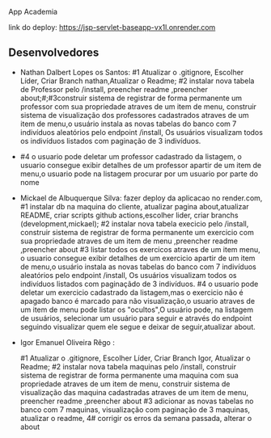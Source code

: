 
App Academia

link do deploy: https://jsp-servlet-baseapp-vx1l.onrender.com
## Desenvolvedores

- Nathan Dalbert Lopes os Santos: 
  #1 Atualizar o .gitignore, Escolher Líder, Criar Branch nathan,Atualizar o Readme;
  #2 instalar nova tabela de Professor pelo /install, preencher readme ,preencher about;#;#3construir sistema de registrar de forma
  permanente um professor com sua propriedade atraves de um item de menu, construir sistema de visualização dos professores cadastrados
  atraves de um item de menu,o usuário instala as novas tabelas do banco com 7 indivíduos aleatórios pelo endpoint /install,
  Os usuários visualizam todos os indivíduos listados com paginação de 3 indivíduos.
- #4 o usuario pode deletar um professor cadastrado da listagem, o usuario consegue exibir detalhes de um professor apartir de um item de menu,o usuario pode na listagem procurar por um usuario por parte do nome 


- Mickael de Albuquerque Silva: fazer deploy da aplicacao no render.com,
  #1 instalar db na maquina do cliente,
  atualizar pagina about,atualizar README,
  criar scripts github actions,escolher lider,
  criar branchs (development,mickael);
  #2 instalar nova tabela execicio pelo /install, construir sistema de registrar  de forma permanente
  um exercicio com sua propriedade atraves de um item de menu ,preencher readme ,preencher about 
  #3 listar todos os exercicos atraves de um item menu, o usuario consegue exibir detalhes de um exercicio apartir de um item de menu,o usuário instala as novas tabelas do banco com 7 indivíduos aleatórios pelo endpoint /install,
  Os usuários visualizam todos os indivíduos listados com paginaçãdo de 3 indivíduos.
  #4 o usuario pode deletar um exercicio cadastrado da listagem,mas o exercicio não é apagado banco é marcado para não visualização,o usuario atraves de um item de menu pode listar os "ocultos",O usuário pode, na listagem de usuários, selecionar um usuário para seguir e através do endpoint seguindo visualizar quem ele segue e deixar de seguir,atualizar about.
 

- Igor Emanuel Oliveira Rêgo :

  #1 Atualizar o .gitignore,
  Escolher Líder,
  Criar Branch Igor,
  Atualizar o Readme;
  #2 instalar nova tabela maquinas pelo /install, construir sistema de registrar de forma permanente
  uma maquina com sua propriedade atraves de um item de menu, construir sistema de visualização das maquina cadastradas atraves de um item de menu, preencher readme ,preencher about
  #3 adicionar as novas tabelas no banco com 7 maquinas, visualização com paginação de 3 maquinas, atualizar o readme, 
  4# corrigir os erros da semana passada, alterar o about 

  
